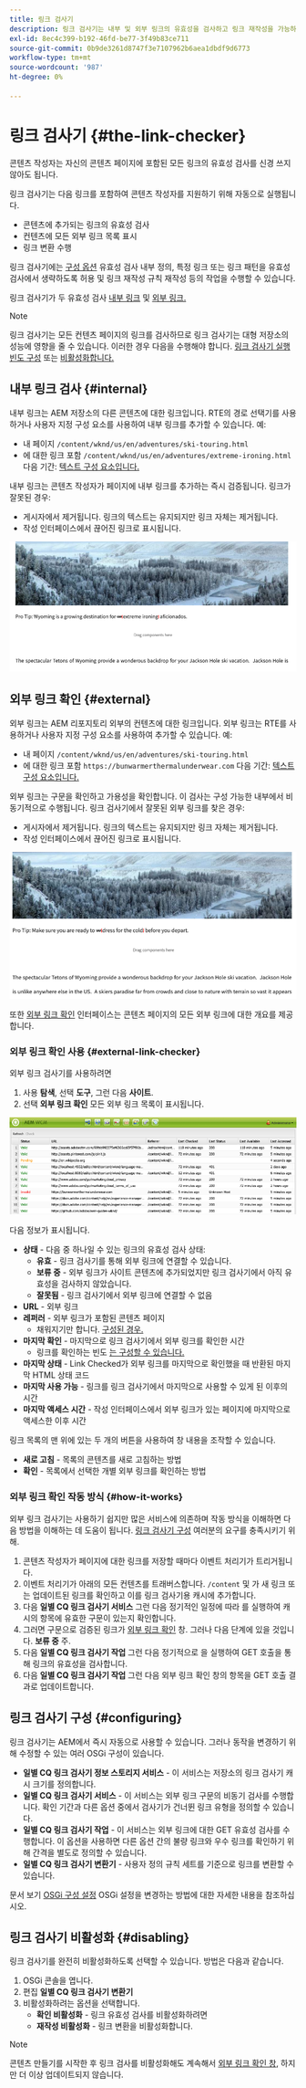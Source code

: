 ```yaml
---
title: 링크 검사기
description: 링크 검사기는 내부 및 외부 링크의 유효성을 검사하고 링크 재작성을 가능하게 합니다.
exl-id: 8ec4c399-b192-46fd-be77-3f49b83ce711
source-git-commit: 0b9de3261d8747f3e7107962b6aea1dbdf9d6773
workflow-type: tm+mt
source-wordcount: '987'
ht-degree: 0%

---
```


# 링크 검사기 {#the-link-checker}

콘텐츠 작성자는 자신의 콘텐츠 페이지에 포함된 모든 링크의 유효성 검사를 신경 쓰지 않아도 됩니다.

링크 검사기는 다음 링크를 포함하여 콘텐츠 작성자를 지원하기 위해 자동으로 실행됩니다.

* 콘텐츠에 추가되는 링크의 유효성 검사
* 컨텐츠에 모든 외부 링크 목록 표시
* 링크 변환 수행

링크 검사기에는 [구성 옵션](#configuring) 유효성 검사 내부 정의, 특정 링크 또는 링크 패턴을 유효성 검사에서 생략하도록 허용 및 링크 재작성 규칙 재작성 등의 작업을 수행할 수 있습니다.

링크 검사기가 두 유효성 검사 [내부 링크](#internal) 및 [외부 링크.](#external)

>[!NOTE]
>
>링크 검사기는 모든 컨텐츠 페이지의 링크를 검사하므로 링크 검사기는 대형 저장소의 성능에 영향을 줄 수 있습니다. 이러한 경우 다음을 수행해야 합니다. [링크 검사기 실행 빈도 구성](#configuring) 또는 [비활성화합니다.](#disabling)

## 내부 링크 검사 {#internal}

내부 링크는 AEM 저장소의 다른 콘텐츠에 대한 링크입니다. RTE의 경로 선택기를 사용하거나 사용자 지정 구성 요소를 사용하여 내부 링크를 추가할 수 있습니다. 예:

* 내 페이지 `/content/wknd/us/en/adventures/ski-touring.html`
* 에 대한 링크 포함 `/content/wknd/us/en/adventures/extreme-ironing.html` 다음 기간: [텍스트 구성 요소입니다.](https://experienceleague.adobe.com/docs/experience-manager-core-components/using/components/text.html)

내부 링크는 콘텐츠 작성자가 페이지에 내부 링크를 추가하는 즉시 검증됩니다. 링크가 잘못된 경우:

* 게시자에서 제거됩니다. 링크의 텍스트는 유지되지만 링크 자체는 제거됩니다.
* 작성 인터페이스에서 끊어진 링크로 표시됩니다.

![페이지 작성 시 끊어진 내부 링크](assets/link-checker-invalid-link-internal.png)

## 외부 링크 확인 {#external}

외부 링크는 AEM 리포지토리 외부의 컨텐츠에 대한 링크입니다. 외부 링크는 RTE를 사용하거나 사용자 지정 구성 요소를 사용하여 추가할 수 있습니다. 예:

* 내 페이지 `/content/wknd/us/en/adventures/ski-touring.html`
* 에 대한 링크 포함 `https://bunwarmerthermalunderwear.com` 다음 기간: [텍스트 구성 요소입니다.](https://experienceleague.adobe.com/docs/experience-manager-core-components/using/components/text.html)

외부 링크는 구문을 확인하고 가용성을 확인합니다. 이 검사는 구성 가능한 내부에서 비동기적으로 수행됩니다. 링크 검사기에서 잘못된 외부 링크를 찾은 경우:

* 게시자에서 제거됩니다. 링크의 텍스트는 유지되지만 링크 자체는 제거됩니다.
* 작성 인터페이스에서 끊어진 링크로 표시됩니다.

![페이지 작성 시 끊어진 내부 링크](assets/link-checker-invalid-link-external.png)

또한 [외부 링크 확인](#external-link-checker) 인터페이스는 콘텐츠 페이지의 모든 외부 링크에 대한 개요를 제공합니다.

### 외부 링크 확인 사용 {#external-link-checker}

외부 링크 검사기를 사용하려면

1. 사용 **탐색**, 선택 **도구**, 그런 다음 **사이트**.
1. 선택 **외부 링크 확인** 모든 외부 링크 목록이 표시됩니다.

![외부 링크 확인 창](assets/external-link-checker.png)

다음 정보가 표시됩니다.

* **상태** - 다음 중 하나일 수 있는 링크의 유효성 검사 상태:
   * **유효** - 링크 검사기를 통해 외부 링크에 연결할 수 있습니다.
   * **보류 중** - 외부 링크가 사이트 콘텐츠에 추가되었지만 링크 검사기에서 아직 유효성을 검사하지 않았습니다.
   * **잘못됨** - 링크 검사기에서 외부 링크에 연결할 수 없음
* **URL** - 외부 링크
* **레퍼러** - 외부 링크가 포함된 콘텐츠 페이지
   * 채워지기만 합니다. [구성된 경우.](#configuring)
* **마지막 확인** - 마지막으로 링크 검사기에서 외부 링크를 확인한 시간
   * 링크를 확인하는 빈도 [는 구성할 수 있습니다.](#configuring)
* **마지막 상태** - Link Checked가 외부 링크를 마지막으로 확인했을 때 반환된 마지막 HTML 상태 코드
* **마지막 사용 가능** - 링크를 링크 검사기에서 마지막으로 사용할 수 있게 된 이후의 시간
* **마지막 액세스 시간** - 작성 인터페이스에서 외부 링크가 있는 페이지에 마지막으로 액세스한 이후 시간

링크 목록의 맨 위에 있는 두 개의 버튼을 사용하여 창 내용을 조작할 수 있습니다.

* **새로 고침** - 목록의 콘텐츠를 새로 고침하는 방법
* **확인** - 목록에서 선택한 개별 외부 링크를 확인하는 방법

### 외부 링크 확인 작동 방식 {#how-it-works}

외부 링크 검사기는 사용하기 쉽지만 많은 서비스에 의존하며 작동 방식을 이해하면 다음 방법을 이해하는 데 도움이 됩니다. [링크 검사기 구성](#configuring) 여러분의 요구를 충족시키기 위해.

1. 콘텐츠 작성자가 페이지에 대한 링크를 저장할 때마다 이벤트 처리기가 트리거됩니다.
1. 이벤트 처리기가 아래의 모든 컨텐츠를 트래버스합니다. `/content` 및 가 새 링크 또는 업데이트된 링크를 확인하고 이를 링크 검사기용 캐시에 추가합니다.
1. 다음 **일별 CQ 링크 검사기 서비스** 그런 다음 정기적인 일정에 따라 를 실행하여 캐시의 항목에 유효한 구문이 있는지 확인합니다.
1. 그러면 구문으로 검증된 링크가 [외부 링크 확인](#external-link-checker) 창. 그러나 다음 단계에 있을 것입니다. **보류 중** 주.
1. 다음 **일별 CQ 링크 검사기 작업** 그런 다음 정기적으로 을 실행하여 GET 호출을 통해 링크의 유효성을 검사합니다.
1. 다음 **일별 CQ 링크 검사기 작업** 그런 다음 외부 링크 확인 창의 항목을 GET 호출 결과로 업데이트합니다.

## 링크 검사기 구성 {#configuring}

링크 검사기는 AEM에서 즉시 자동으로 사용할 수 있습니다. 그러나 동작을 변경하기 위해 수정할 수 있는 여러 OSGi 구성이 있습니다.

* **일별 CQ 링크 검사기 정보 스토리지 서비스** - 이 서비스는 저장소의 링크 검사기 캐시 크기를 정의합니다.
* **일별 CQ 링크 검사기 서비스** - 이 서비스는 외부 링크 구문의 비동기 검사를 수행합니다. 확인 기간과 다른 옵션 중에서 검사기가 건너뛴 링크 유형을 정의할 수 있습니다.
* **일별 CQ 링크 검사기 작업** - 이 서비스는 외부 링크에 대한 GET 유효성 검사를 수행합니다. 이 옵션을 사용하면 다른 옵션 간의 불량 링크와 우수 링크를 확인하기 위해 간격을 별도로 정의할 수 있습니다.
* **일별 CQ 링크 검사기 변환기** - 사용자 정의 규칙 세트를 기준으로 링크를 변환할 수 있습니다.

문서 보기 [OSGi 구성 설정](/help/sites-deploying/osgi-configuration-settings.md) OSGi 설정을 변경하는 방법에 대한 자세한 내용을 참조하십시오.

## 링크 검사기 비활성화 {#disabling}

링크 검사기를 완전히 비활성화하도록 선택할 수 있습니다. 방법은 다음과 같습니다.

1. OSGi 콘솔을 엽니다.
1. 편집 **일별 CQ 링크 검사기 변환기**
1. 비활성화하려는 옵션을 선택합니다.
   * **확인 비활성화** - 링크 유효성 검사를 비활성화하려면
   * **재작성 비활성화** - 링크 변환을 비활성화합니다.

>[!NOTE]
>
>콘텐츠 만들기를 시작한 후 링크 검사를 비활성화해도 계속해서 [외부 링크 확인 창](#external-link-checker), 하지만 더 이상 업데이트되지 않습니다.
